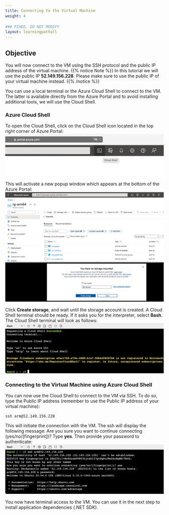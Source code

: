 ```yaml
---
title: Connecting to the Virtual Machine
weight: 4

### FIXED, DO NOT MODIFY
layout: learningpathall
---
```


## Objective
You will now connect to the VM using the SSH protocol and the public IP address of the virtual machine. 
{{% notice Note %}} In this tutorial we will use the public IP **52.149.156.228**. Please make sure to use the public IP of your virtual machine instead. {{% /notice %}}

You can use a local terminal or the Azure Cloud Shell to connect to the VM. The latter is available directly from the Azure Portal and to avoid installing additional tools, we will use the Cloud Shell.

### Azure Cloud Shell
To open the Cloud Shell, click on the Cloud Shell icon located in the top right corner of Azure Portal:
![Azure Cloud Shell#left](figures/10.png "Figure 10. A top right corner of the Azure Portal")

This will activate a new popup window which appears at the bottom of the Azure Portal:
![Azure Cloud Shell#left](figures/11.png "Figure 11. Mounting a storage")

Click **Create storage**, and wait until the storage account is created. A Cloud Shell terminal should be ready. If it asks you for the interpreter, select **Bash**. The Cloud Shell terminal will look as follows:
![Azure Cloud Shell#left](figures/12.png "Figure 12. Cloud shell")

### Connecting to the Virtual Machine using Azure Cloud Shell
You can now use the Cloud Shell to connect to the VM via SSH. To do so, type the Public IP address (remember to use the Public IP address of your virtual machine):

```console
ssh arm@52.149.156.228
```

This will initiate the connection with the VM. The ssh will display the following message: Are you sure you want to continue connecting (yes/no/[fingerprint])? Type **yes**. Then provide your password to authenticate:
![Azure Cloud Shell#left](figures/13.png "Figure 13. Authentication")

You now have terminal access to the VM. You can use it in the next step to install application dependencies (.NET SDK).
